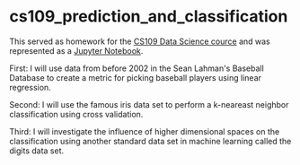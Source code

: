 # cs109_prediction_and_classification
This served as homework for the [CS109 Data Science cource](http://cs109.org) and was represented as a [Jupyter Notebook](HW3.ipynb).

First: I will use data from before 2002 in the Sean Lahman's Baseball Database to create a metric for picking baseball players using linear regression.

Second: I will use the famous iris data set to perform a  k-neareast neighbor classification using cross validation.

Third: I will investigate the influence of higher dimensional spaces on the classification using another standard data set in machine learning called the digits data set.
